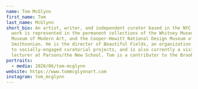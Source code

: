 ```yaml
---
name: Tom McGlynn
first_name: Tom
last_name: McGlynn
short_bio: An artist, writer, and independent curator based in the NYC area. His
  work is represented in the permanent collections of the Whitney Museum, the
  Museum of Modern Art, and the Cooper-Hewitt National Design Museum of the
  Smithsonian. He is the director of Beautiful Fields, an organization dedicated
  to socially-engaged curatorial projects, and is also currently a visiting
  lecturer at Parsons/the New School. Tom is a contributor to the Brooklyn Rail.
portraits:
  - media: 2020/06/tom-mcglynn
website: https://www.tommcglynnart.com
instagram: tom_mcglynn
---
```

